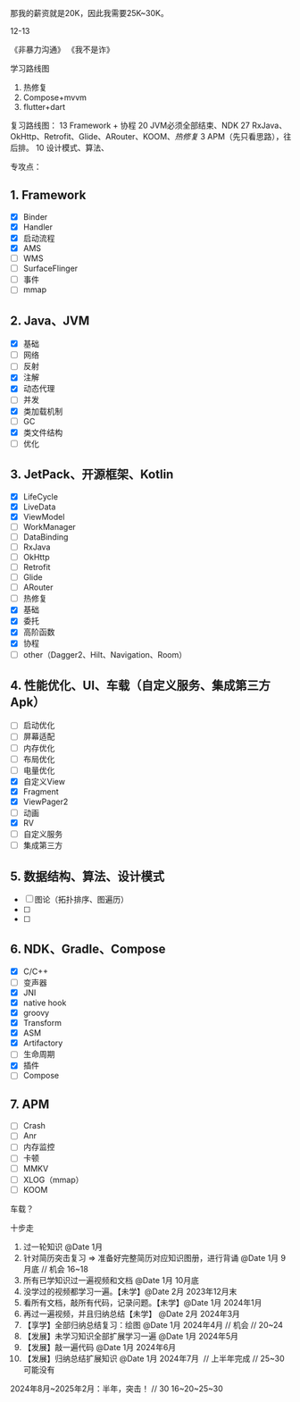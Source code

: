 那我的薪资就是20K，因此我需要25K~30K。

12-13



《非暴力沟通》
《我不是诈》


学习路线图
1. 热修复
1. Compose+mvvm
2. flutter+dart

复习路线图：
13 Framework + 协程
20 JVM必须全部结束、NDK
27 RxJava、OkHttp、Retrofit、Glide、ARouter、KOOM、*热修复*
3 APM（先只看思路），往后排。
10 设计模式、算法、


专攻点：
## 1. Framework
- [x] Binder
- [x] Handler
- [x] 启动流程
- [x] AMS
- [ ] WMS
- [ ] SurfaceFlinger
- [ ] 事件
- [ ] mmap
## 2. Java、JVM
- [x] 基础
- [ ] 网络
- [ ] 反射
- [x] 注解
- [x] 动态代理
- [ ] 并发
- [x] 类加载机制
- [ ] GC
- [x] 类文件结构
- [ ] 优化
## 3. JetPack、开源框架、Kotlin
- [x] LifeCycle
- [x] LiveData
- [x] ViewModel
- [ ] WorkManager
- [ ] DataBinding
- [ ] RxJava
- [ ] OkHttp
- [ ] Retrofit
- [ ] Glide
- [ ] ARouter
- [ ] 热修复
- [x] 基础
- [x] 委托
- [x] 高阶函数
- [X] 协程
- [ ] other（Dagger2、Hilt、Navigation、Room）

## 4. 性能优化、UI、车载（自定义服务、集成第三方Apk）
- [ ] 启动优化
- [ ] 屏幕适配
- [ ] 内存优化
- [ ] 布局优化
- [ ] 电量优化
- [x] 自定义View
- [x] Fragment
- [x] ViewPager2
- [ ] 动画
- [x] RV
- [ ] 自定义服务
- [ ] 集成第三方

## 5. 数据结构、算法、设计模式
- [ ] 图论（拓扑排序、图遍历）
- [ ] 
- [ ] 

## 6. NDK、Gradle、Compose
- [x] C/C++
- [ ] 变声器
- [x] JNI
- [x] native hook
- [x] groovy
- [x] Transform
- [x] ASM
- [x] Artifactory
- [ ] 生命周期
- [x] 插件
- [ ] Compose

## 7. APM
- [ ] Crash
- [ ] Anr
- [ ] 内存监控
- [ ] 卡顿
- [ ] MMKV
- [ ] XLOG（mmap）
- [ ] KOOM

车载？

十步走
1. 过一轮知识 @Date 1月
2. 针对简历突击复习 => 准备好完整简历对应知识图册，进行背诵 @Date 1月 9月底 // 机会 16~18
3. 所有已学知识过一遍视频和文档 @Date 1月 10月底
4. 没学过的视频都学习一遍。【未学】@Date 2月 2023年12月末
5. 看所有文档，敲所有代码，记录问题。【未学】@Date 1月 2024年1月
6. 再过一遍视频，并且归纳总结【未学】 @Date 2月 2024年3月
7. 【享学】全部归纳总结复习：绘图 @Date 1月 2024年4月 // 机会 // 20~24
8. 【发展】未学习知识全部扩展学习一遍 @Date 1月 2024年5月
9. 【发展】敲一遍代码 @Date 1月 2024年6月
10. 【发展】归纳总结扩展知识 @Date 1月 2024年7月  // 上半年完成 // 25~30 可能没有

2024年8月~2025年2月：半年，突击！ // 30
16~20~25~30











